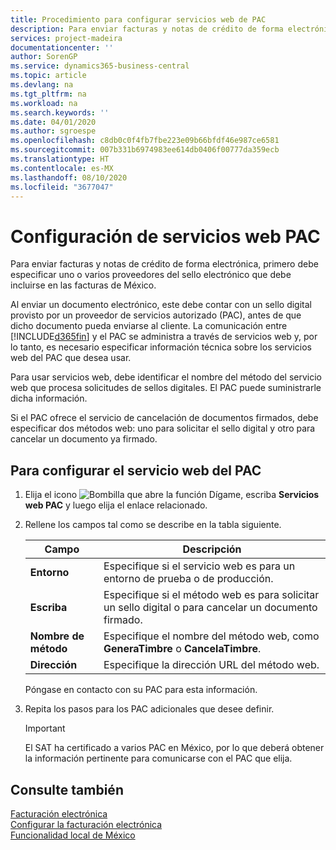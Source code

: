```yaml
---
title: Procedimiento para configurar servicios web de PAC
description: Para enviar facturas y notas de crédito de forma electrónica, primero debe especificar uno o varios proveedores del sello electrónico que debe incluirse en las facturas de México.
services: project-madeira
documentationcenter: ''
author: SorenGP
ms.service: dynamics365-business-central
ms.topic: article
ms.devlang: na
ms.tgt_pltfrm: na
ms.workload: na
ms.search.keywords: ''
ms.date: 04/01/2020
ms.author: sgroespe
ms.openlocfilehash: c8db0c0f4fb7fbe223e09b66bfdf46e987ce6581
ms.sourcegitcommit: 007b331b6974983ee614db0406f00777da359ecb
ms.translationtype: HT
ms.contentlocale: es-MX
ms.lasthandoff: 08/10/2020
ms.locfileid: "3677047"
---
```

# <a name="set-up-pac-web-services"></a>Configuración de servicios web PAC
Para enviar facturas y notas de crédito de forma electrónica, primero debe especificar uno o varios proveedores del sello electrónico que debe incluirse en las facturas de México.  

Al enviar un documento electrónico, este debe contar con un sello digital provisto por un proveedor de servicios autorizado (PAC), antes de que dicho documento pueda enviarse al cliente. La comunicación entre [!INCLUDE[d365fin](../../includes/d365fin_md.md)] y el PAC se administra a través de servicios web y, por lo tanto, es necesario especificar información técnica sobre los servicios web del PAC que desea usar.  

Para usar servicios web, debe identificar el nombre del método del servicio web que procesa solicitudes de sellos digitales. El PAC puede suministrarle dicha información.  

Si el PAC ofrece el servicio de cancelación de documentos firmados, debe especificar dos métodos web: uno para solicitar el sello digital y otro para cancelar un documento ya firmado.  

## <a name="to-set-up-a-pac-web-service"></a>Para configurar el servicio web del PAC  

1.  Elija el icono ![Bombilla que abre la función Dígame](../../media/ui-search/search_small.png "Dígame qué desea hacer"), escriba **Servicios web PAC** y luego elija el enlace relacionado.  
2.  Rellene los campos tal como se describe en la tabla siguiente.  

    |Campo|Descripción|  
    |------------------------------------|---------------------------------------|  
    |**Entorno**|Especifique si el servicio web es para un entorno de prueba o de producción.|  
    |**Escriba**|Especifique si el método web es para solicitar un sello digital o para cancelar un documento firmado.|  
    |**Nombre de método**|Especifique el nombre del método web, como **GeneraTimbre** o **CancelaTimbre**.|  
    |**Dirección**|Especifique la dirección URL del método web.|  

    Póngase en contacto con su PAC para esta información.  

5.  Repita los pasos para los PAC adicionales que desee definir.  

    > [!IMPORTANT]  
    >  El SAT ha certificado a varios PAC en México, por lo que deberá obtener la información pertinente para comunicarse con el PAC que elija.  

## <a name="see-also"></a>Consulte también  
 [Facturación electrónica](electronic-invoicing.md)   
 [Configurar la facturación electrónica](how-to-set-up-electronic-invoicing.md)  
 [Funcionalidad local de México](mexico-local-functionality.md)
